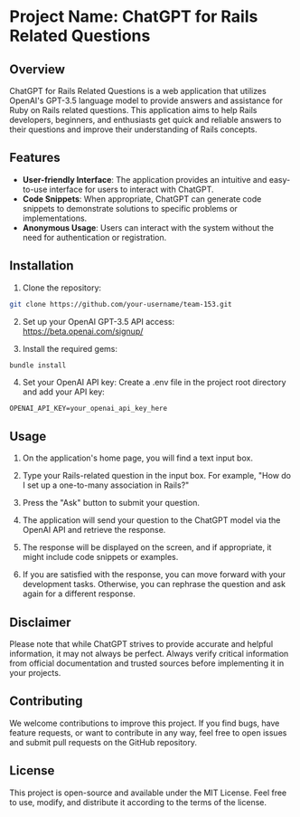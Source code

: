 # Project Name: ChatGPT for Rails Related Questions

## Overview

ChatGPT for Rails Related Questions is a web application that utilizes OpenAI's GPT-3.5 language model to provide answers and assistance for Ruby on Rails related questions. This application aims to help Rails developers, beginners, and enthusiasts get quick and reliable answers to their questions and improve their understanding of Rails concepts.

## Features

- **User-friendly Interface**: The application provides an intuitive and easy-to-use interface for users to interact with ChatGPT.
- **Code Snippets**: When appropriate, ChatGPT can generate code snippets to demonstrate solutions to specific problems or implementations.
- **Anonymous Usage**: Users can interact with the system without the need for authentication or registration.

## Installation

1. Clone the repository:

```bash
git clone https://github.com/your-username/team-153.git
```

2. Set up your OpenAI GPT-3.5 API access: https://beta.openai.com/signup/

3. Install the required gems:

```bash
bundle install
```

4. Set your OpenAI API key:
Create a .env file in the project root directory and add your API key:
```.env
OPENAI_API_KEY=your_openai_api_key_here
```

## Usage
1. On the application's home page, you will find a text input box.

2. Type your Rails-related question in the input box. For example, "How do I set up a one-to-many association in Rails?"

3. Press the "Ask" button to submit your question.

4. The application will send your question to the ChatGPT model via the OpenAI API and retrieve the response.

5. The response will be displayed on the screen, and if appropriate, it might include code snippets or examples.
   
6. If you are satisfied with the response, you can move forward with your development tasks. Otherwise, you can rephrase the question and ask again for a different response.

## Disclaimer
Please note that while ChatGPT strives to provide accurate and helpful information, it may not always be perfect. 
Always verify critical information from official documentation and trusted sources before implementing it in your projects.

## Contributing
We welcome contributions to improve this project. If you find bugs, have feature requests, or want to contribute 
in any way, feel free to open issues and submit pull requests on the GitHub repository.

## License
This project is open-source and available under the MIT License. Feel free to use, modify, 
and distribute it according to the terms of the license.